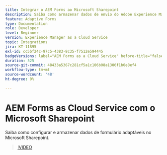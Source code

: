 ```yaml
---
title: Integrar o AEM Forms ao Microsoft Sharepoint
description: Saiba como armazenar dados de envio do Adobe Experience Manager Forms as Cloud Service no Microsoft Sharepoint
feature: Adaptive Forms
type: Documentation
role: Developer
level: Beginner
version: Experience Manager as a Cloud Service
topic: Integrations
jira: KT-11895
exl-id: cc5bf24c-97c5-4383-8c35-f7512e594445
badgeVersions: label="AEM Forms as a Cloud Service" before-title="false"
duration: 525
source-git-commit: 48433a5367c281cf5a1c106b08a1306f1b0e8ef4
workflow-type: tm+mt
source-wordcount: '48'
ht-degree: 0%

---
```


# AEM Forms as Cloud Service com o Microsoft Sharepoint

Saiba como configurar e armazenar dados de formulário adaptáveis no Microsoft Sharepoint.

>[!VIDEO](https://video.tv.adobe.com/v/3415793/?quality=12&learn=on)
